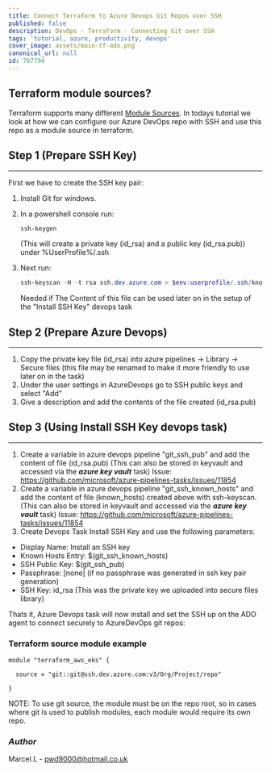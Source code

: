 ```yaml
---
title: Connect Terraform to Azure Devops Git Repos over SSH
published: false
description: DevOps - Terraform - Connecting Git over SSH
tags: 'tutorial, azure, productivity, devops'
cover_image: assets/main-tf-ado.png
canonical_url: null
id: 767794
---
```


## Terraform module sources?

Terraform supports many different [Module Sources](https://www.terraform.io/docs/language/modules/sources.html). In todays tutorial we look at how we can configure our Azure DevOps repo with SSH and use this repo as a module source in terraform.

## Step 1 (Prepare SSH Key)

------

First we have to create the SSH key pair:  

1. Install Git for windows.
2. In a powershell console run:

    ```powershell
    ssh-keygen
    ```

    (This will create a private key (id_rsa) and a public key (id_rsa.pub)) under %UserProfile%/.ssh
3. Next run:

    ```powershell
    ssh-keyscan -H -t rsa ssh.dev.azure.com > $env:userprofile/.ssh/known_hosts
    ```

    Needed if The Content of this file can be used later on in the setup of the "Install SSH Key" devops task

## Step 2 (Prepare Azure Devops)

------

1. Copy the private key file (id_rsa) into azure pipelines -> Library -> Secure files
    (this file may be renamed to make it more friendly to use later on in the task)
2. Under the user settings in AzureDevops go to SSH public keys and select "Add"
3. Give a description and add the contents of the file created (id_rsa.pub)

## Step 3 (Using Install SSH Key devops task)

------

1. Create a variable in azure devops pipeline "git_ssh_pub" and add the content of file (id_rsa.pub)
(This can also be stored in keyvault and accessed via the **_azure key vault_** task)
Issue: https://github.com/microsoft/azure-pipelines-tasks/issues/11854
2. Create a variable in azure devops pipeline "git_ssh_known_hosts" and add the content of file (known_hosts) created above with ssh-keyscan.
(This can also be stored in keyvault and accessed via the **_azure key vault_** task)
Issue: https://github.com/microsoft/azure-pipelines-tasks/issues/11854
3. Create Devops Task Install SSH Key and use the following parameters:

- Display Name: Install an SSH key
- Known Hosts Entry: $(git_ssh_known_hosts)
- SSH Public Key: $(git_ssh_pub)
- Passphrase: [none] (if no passphrase was generated in ssh key pair generation)
- SSH Key: id_rsa (This was the private key we uploaded into secure files library)

Thats it, Azure Devops task will now install and set the SSH up on the ADO agent to connect securely to AzureDevOps git repos:

### Terraform source module example

```hcl
module "terraform_aws_eks" {

  source = "git::git@ssh.dev.azure.com:v3/Org/Project/repo"

}
```

NOTE: To use git source, the module must be on the repo root, so in cases where git is used to publish modules, each module would require its own repo.

### _Author_

Marcel.L - pwd9000@hotmail.co.uk
